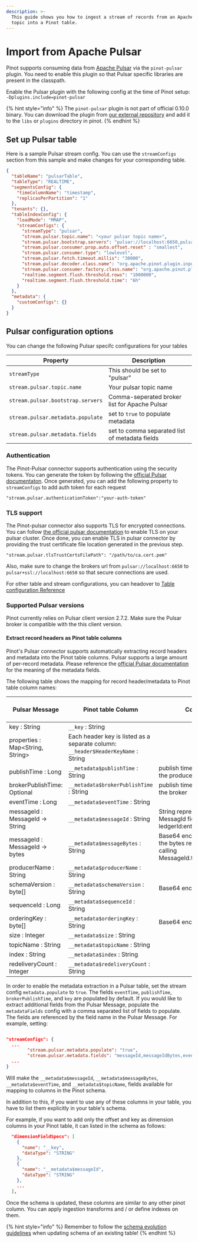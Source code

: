 ```yaml
---
description: >-
  This guide shows you how to ingest a stream of records from an Apache Pulsar
  topic into a Pinot table.
---
```


# Import from Apache Pulsar

Pinot supports consuming data from [Apache Pulsar](https://pulsar.apache.org) via the `pinot-pulsar` plugin. You need to enable this plugin so that Pulsar specific libraries are present in the classpath.

Enable the Pulsar plugin with the following config at the time of Pinot setup:
`-Dplugins.include=pinot-pulsar`

{% hint style="info" %}
The `pinot-pulsar` plugin is not part of official 0.10.0 binary. You can download the plugin from [our external repository](https://repo.startreedata.io/artifactory/external-snapshots/org/apache/pinot/pinot-pulsar/0.11.0-SNAPSHOT/) and add it to the `libs` or `plugins` directory in pinot.
{% endhint %}

## Set up Pulsar table

Here is a sample Pulsar stream config. You can use the `streamConfigs` section from this sample and make changes for your corresponding table.

```json
{
  "tableName": "pulsarTable",
  "tableType": "REALTIME",
  "segmentsConfig": {
    "timeColumnName": "timestamp",
    "replicasPerPartition": "1"
  },
  "tenants": {},
  "tableIndexConfig": {
    "loadMode": "MMAP",
    "streamConfigs": {
      "streamType": "pulsar",
      "stream.pulsar.topic.name": "<your pulsar topic name>",
      "stream.pulsar.bootstrap.servers": "pulsar://localhost:6650,pulsar://localhost:6651",
      "stream.pulsar.consumer.prop.auto.offset.reset" : "smallest",
      "stream.pulsar.consumer.type": "lowlevel",
      "stream.pulsar.fetch.timeout.millis": "30000",
      "stream.pulsar.decoder.class.name": "org.apache.pinot.plugin.inputformat.json.JSONMessageDecoder",
      "stream.pulsar.consumer.factory.class.name": "org.apache.pinot.plugin.stream.pulsar.PulsarConsumerFactory",
      "realtime.segment.flush.threshold.rows": "1000000",
      "realtime.segment.flush.threshold.time": "6h"
    }
  },
  "metadata": {
    "customConfigs": {}
  }
}
```

## Pulsar configuration options

You can change the following Pulsar specifc configurations for your tables

| Property                          | Description                                   |
| --------------------------------- | --------------------------------------------- |
| `streamType`                      | This should be set to "pulsar"                |
| `stream.pulsar.topic.name`        | Your pulsar topic name                        |
| `stream.pulsar.bootstrap.servers` | Comma-seperated broker list for Apache Pulsar |
| `stream.pulsar.metadata.populate` | set to `true` to populate metadata            |
| `stream.pulsar.metadata.fields`    | set to comma separated list of metadata fields|

### Authentication

The Pinot-Pulsar connector supports authentication using the security tokens. You can generate the token by following the [official Pulsar documentaton](https://pulsar.apache.org/docs/en/security-token-client/). Once generated, you can add the following property to `streamConfigs` to add auth token for each request

```
"stream.pulsar.authenticationToken":"your-auth-token"
```

### TLS support

The Pinot-pulsar connector also supports TLS for encrypted connections. You can follow [the official pulsar documentation](https://pulsar.apache.org/docs/en/security-tls-transport/) to enable TLS on your pulsar cluster. Once done, you can enable TLS in pulsar connector by providing the trust certificate file location generated in the previous step.

```
"stream.pulsar.tlsTrustCertsFilePath": "/path/to/ca.cert.pem"
```

Also, make sure to change the brokers url from `pulsar://localhost:6650` to `pulsar+ssl://localhost:6650` so that secure connections are used.



For other table and stream configurations, you can headover to [Table configuration Reference](../../../configuration-reference/table.md)

### Supported Pulsar versions

Pinot currently relies on Pulsar client version 2.7.2. Make sure the Pulsar broker is compatible with the this client version.

#### Extract record headers as Pinot table columns

Pinot's Pulsar connector supports automatically extracting record headers and metadata into the Pinot table columns. Pulsar supports a large amount of per-record metadata. Please reference the [official Pulsar documentation](https://pulsar.apache.org/docs/en/concepts-messaging/#message-properties) for the meaning of the metadata fields.

The following table shows the mapping for record header/metadata to Pinot table column names:


| Pulsar Message                    | Pinot table Column                            | Comments                            | Available By Default |
| ----------------------------------| --------------------------------------------- | ----------------------------------- | ---- |
| key : String                      | `__key` : String                              |                                     | Yes  |
| properties : Map<String, String>  | Each header key is listed as a separate column: `__header$HeaderKeyName` : String | | Yes  |
| publishTime : Long                | `__metadata$publishTime` : String             | publish time as determined by the producer |  Yes  |
| brokerPublishTime: Optional<Long> | `__metadata$brokerPublishTime` : String       | publish time as determined by the broker | Yes  |
| eventTime : Long                  | `__metadata$eventTime` : String               |                                     | Yes  |
| messageId : MessageId -> String   | `__metadata$messageId` : String               | String representation of the MessagId field. The format is ledgerId:entryId:partitionIndex |      |
| messageId :  MessageId -> bytes   | `__metadata$messageBytes` : String            | Base64 encoded version of the bytes returned from calling MessageId.toByteArray() |      |
| producerName : String             | `__metadata$producerName` : String            |                                     |      |
| schemaVersion : byte[]            | `__metadata$schemaVersion` : String           | Base64 encoded value                |      |
| sequenceId : Long                 | `__metadata$sequenceId` : String              |                                     |      |
| orderingKey : byte[]              | `__metadata$orderingKey` : String             | Base64 encoded value                |      |
| size : Integer                    | `__metadata$size` : String                    |                                     |      |
| topicName : String                | `__metadata$topicName` : String               |                                     |      |
| index : String                    | `__metadata$index` : String                   |                                     |      |
| redeliveryCount : Integer         | `__metadata$redeliveryCount` : String         |                                     |      |


In order to enable the metadata extraction in a Pulsar table, set the stream config `metadata.populate` to `true`. 
The fields `eventTime`, `publishTime`, `brokerPublishTime`, and `key` are populated by default. If you would like to extract additional fields from the Pulsar Message, populate the `metadataFields` config with a comma separated list of fields to populate. The fields are referenced by the field name in the Pulsar Message.  For example, setting:

```json

"streamConfigs": {
  ...
        "stream.pulsar.metadata.populate": "true",
        "stream.pulsar.metadata.fields": "messageId,messageIdBytes,eventTime,topicName",
  ...
}
```

 Will make the `__metadata$messageId`, `__metadata$messageBytes`, `__metadata$eventTime`, and `__metadata$topicName`, fields available for mapping to columns in the Pinot schema.



In addition to this, if you want to use any of these columns in your table, you have to list them explicitly in your table's schema.

For example, if you want to add only the offset and key as dimension columns in your Pinot table, it can listed in the schema as follows:

```json
  "dimensionFieldSpecs": [
    {
      "name": "__key",
      "dataType": "STRING"
    },
    {
      "name": "__metadata$messageId",
      "dataType": "STRING"
    },
    ...
  ],
```

Once the schema is updated, these columns are similar to any other pinot column. You can apply  ingestion transforms and / or define indexes on them.

{% hint style="info" %}
Remember to follow the [schema evolution guidelines](../../../users/tutorials/schema-evolution.md) when updating schema of an existing table!
{% endhint %}